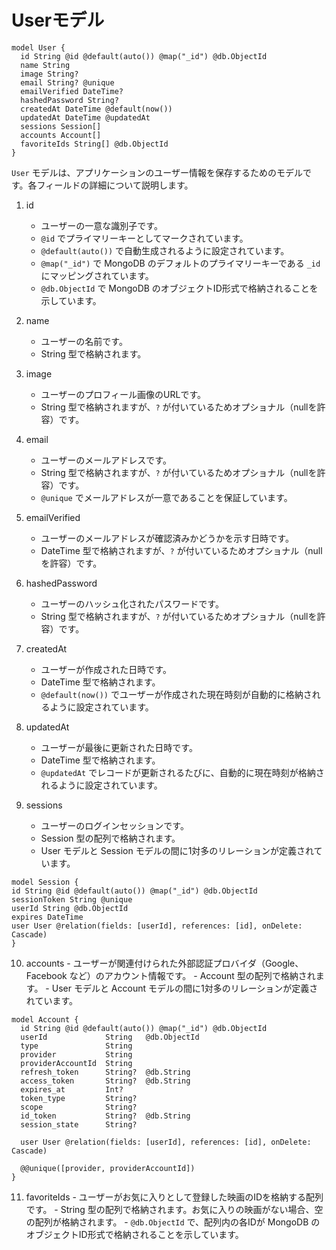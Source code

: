 # Userモデル

```prisma
model User {
  id String @id @default(auto()) @map("_id") @db.ObjectId
  name String
  image String?
  email String? @unique
  emailVerified DateTime?
  hashedPassword String?
  createdAt DateTime @default(now())
  updatedAt DateTime @updatedAt
  sessions Session[]
  accounts Account[]
  favoriteIds String[] @db.ObjectId
}
```

`User` モデルは、アプリケーションのユーザー情報を保存するためのモデルです。各フィールドの詳細について説明します。

1. id
   - ユーザーの一意な識別子です。
   - `@id` でプライマリーキーとしてマークされています。
   - `@default(auto())` で自動生成されるように設定されています。
   - `@map("_id")` で MongoDB のデフォルトのプライマリーキーである `_id` にマッピングされています。
   - `@db.ObjectId` で MongoDB のオブジェクトID形式で格納されることを示しています。

2. name
   - ユーザーの名前です。
   - String 型で格納されます。

3. image
   - ユーザーのプロフィール画像のURLです。
   - String 型で格納されますが、`?` が付いているためオプショナル（nullを許容）です。

4. email
   - ユーザーのメールアドレスです。
   - String 型で格納されますが、`?` が付いているためオプショナル（nullを許容）です。
   - `@unique` でメールアドレスが一意であることを保証しています。

5. emailVerified
   - ユーザーのメールアドレスが確認済みかどうかを示す日時です。
   - DateTime 型で格納されますが、`?` が付いているためオプショナル（nullを許容）です。

6. hashedPassword
   - ユーザーのハッシュ化されたパスワードです。
   - String 型で格納されますが、`?` が付いているためオプショナル（nullを許容）です。

7. createdAt
   - ユーザーが作成された日時です。
   - DateTime 型で格納されます。
   - `@default(now())` でユーザーが作成された現在時刻が自動的に格納されるように設定されています。

8. updatedAt
   - ユーザーが最後に更新された日時です。
   - DateTime 型で格納されます。
   - `@updatedAt` でレコードが更新されるたびに、自動的に現在時刻が格納されるように設定されています。

9. sessions
   - ユーザーのログインセッションです。
   - Session 型の配列で格納されます。
   - User モデルと Session モデルの間に1対多のリレーションが定義されています。
```prisma
model Session {
id String @id @default(auto()) @map("_id") @db.ObjectId
sessionToken String @unique
userId String @db.ObjectId
expires DateTime
user User @relation(fields: [userId], references: [id], onDelete: Cascade)
}
```

10.   accounts
    - ユーザーが関連付けられた外部認証プロバイダ（Google、Facebook など）のアカウント情報です。
    - Account 型の配列で格納されます。
    - User モデルと Account モデルの間に1対多のリレーションが定義されています。
```prisma
model Account {
  id String @id @default(auto()) @map("_id") @db.ObjectId
  userId             String   @db.ObjectId
  type               String
  provider           String
  providerAccountId  String
  refresh_token      String?  @db.String
  access_token       String?  @db.String
  expires_at         Int?
  token_type         String?
  scope              String?
  id_token           String?  @db.String
  session_state      String?

  user User @relation(fields: [userId], references: [id], onDelete: Cascade)

  @@unique([provider, providerAccountId])
}
```

11.   favoriteIds
    - ユーザーがお気に入りとして登録した映画のIDを格納する配列です。
    - String 型の配列で格納されます。お気に入りの映画がない場合、空の配列が格納されます。
    - `@db.ObjectId` で、配列内の各IDが MongoDB のオブジェクトID形式で格納されることを示しています。